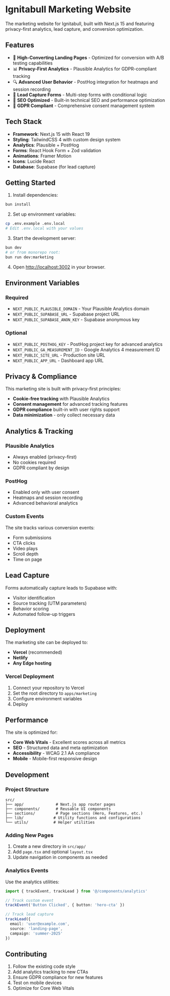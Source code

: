 # Ignitabull Marketing Website

The marketing website for Ignitabull, built with Next.js 15 and featuring privacy-first analytics, lead capture, and conversion optimization.

## Features

- 🎯 **High-Converting Landing Pages** - Optimized for conversion with A/B testing capabilities
- 📊 **Privacy-First Analytics** - Plausible Analytics for GDPR-compliant tracking
- 🔍 **Advanced User Behavior** - PostHog integration for heatmaps and session recording
- 📝 **Lead Capture Forms** - Multi-step forms with conditional logic
- 🚀 **SEO Optimized** - Built-in technical SEO and performance optimization
- 🍪 **GDPR Compliant** - Comprehensive consent management system

## Tech Stack

- **Framework**: Next.js 15 with React 19
- **Styling**: TailwindCSS 4 with custom design system
- **Analytics**: Plausible + PostHog
- **Forms**: React Hook Form + Zod validation
- **Animations**: Framer Motion
- **Icons**: Lucide React
- **Database**: Supabase (for lead capture)

## Getting Started

1. Install dependencies:
```bash
bun install
```

2. Set up environment variables:
```bash
cp .env.example .env.local
# Edit .env.local with your values
```

3. Start the development server:
```bash
bun dev
# or from monorepo root:
bun run dev:marketing
```

4. Open [http://localhost:3002](http://localhost:3002) in your browser.

## Environment Variables

### Required
- `NEXT_PUBLIC_PLAUSIBLE_DOMAIN` - Your Plausible Analytics domain
- `NEXT_PUBLIC_SUPABASE_URL` - Supabase project URL
- `NEXT_PUBLIC_SUPABASE_ANON_KEY` - Supabase anonymous key

### Optional
- `NEXT_PUBLIC_POSTHOG_KEY` - PostHog project key for advanced analytics
- `NEXT_PUBLIC_GA_MEASUREMENT_ID` - Google Analytics 4 measurement ID
- `NEXT_PUBLIC_SITE_URL` - Production site URL
- `NEXT_PUBLIC_APP_URL` - Dashboard app URL

## Privacy & Compliance

This marketing site is built with privacy-first principles:

- **Cookie-free tracking** with Plausible Analytics
- **Consent management** for advanced tracking features
- **GDPR compliance** built-in with user rights support
- **Data minimization** - only collect necessary data

## Analytics & Tracking

### Plausible Analytics
- Always enabled (privacy-first)
- No cookies required
- GDPR compliant by design

### PostHog
- Enabled only with user consent
- Heatmaps and session recording
- Advanced behavioral analytics

### Custom Events
The site tracks various conversion events:
- Form submissions
- CTA clicks
- Video plays
- Scroll depth
- Time on page

## Lead Capture

Forms automatically capture leads to Supabase with:
- Visitor identification
- Source tracking (UTM parameters)
- Behavior scoring
- Automated follow-up triggers

## Deployment

The marketing site can be deployed to:
- **Vercel** (recommended)
- **Netlify** 
- **Any Edge hosting**

### Vercel Deployment
1. Connect your repository to Vercel
2. Set the root directory to `apps/marketing`
3. Configure environment variables
4. Deploy

## Performance

The site is optimized for:
- **Core Web Vitals** - Excellent scores across all metrics
- **SEO** - Structured data and meta optimization
- **Accessibility** - WCAG 2.1 AA compliance
- **Mobile** - Mobile-first responsive design

## Development

### Project Structure
```
src/
├── app/              # Next.js app router pages
├── components/       # Reusable UI components
├── sections/         # Page sections (Hero, Features, etc.)
├── lib/             # Utility functions and configurations
└── utils/           # Helper utilities
```

### Adding New Pages
1. Create a new directory in `src/app/`
2. Add `page.tsx` and optional `layout.tsx`
3. Update navigation in components as needed

### Analytics Events
Use the analytics utilities:
```typescript
import { trackEvent, trackLead } from '@/components/analytics'

// Track custom event
trackEvent('Button Clicked', { button: 'hero-cta' })

// Track lead capture
trackLead({
  email: 'user@example.com',
  source: 'landing-page',
  campaign: 'summer-2025'
})
```

## Contributing

1. Follow the existing code style
2. Add analytics tracking to new CTAs
3. Ensure GDPR compliance for new features
4. Test on mobile devices
5. Optimize for Core Web Vitals